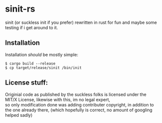 sinit-rs 
=======
sinit (or suckless init if you prefer) rewritten in rust for fun and maybe some testing if i get around to it.  
  
Installation
--------
Installation *should* be mostly simple:  
```  
$ cargo build --release
$ cp target/release/sinit /bin/init
```
  

License stuff:  
--------
Originial code as published by the suckless folks is licensed under the MIT/X License, likewise with this, im no legal expert,  
so only modification done was adding contributer copyright, in addition to the one already there, (which hopefully is correct,
no amount of googling helped sadly)  
